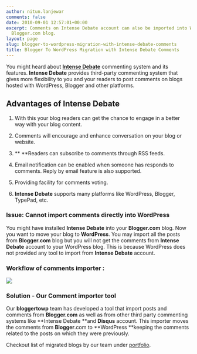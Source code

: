 ```yaml
---
author: nitun.lanjewar
comments: false
date: 2010-09-01 12:57:01+00:00
excerpt: Comments on Intense Debate account can also be imported into WordPress from
  Blogger.com blog.
layout: page
slug: blogger-to-wordpress-migration-with-intense-debate-comments
title: Blogger To WordPress Migration with Intense Debate Comments
---
```


You might heard about [**Intense Debate**](http://intensedebate.com/) commenting system and its features. **Intense Debate** provides third-party commenting system that gives more flexibility to you and your readers to post comments on blogs hosted with WordPress, Blogger and other platforms.


## Advantages of Intense Debate





	
  1. With this your blog readers can get the chance to engage in a better way with your blog content.

	
  2. Comments will encourage and enhance conversation on your blog or website.

	
  3. ** **Readers can subscribe to comments through RSS feeds.

	
  4. Email notification can be enabled when someone has responds to comments. Reply by email feature is also supported.

	
  5. Providing facility for comments voting.

	
  6. **Intense Debate** supports many platforms like WordPress, Blogger, TypePad, etc.





### Issue: Cannot import comments directly into WordPress


You might have installed **Intense Debate** into your **Blogger.com** blog. Now you want to move your blog to **WordPress**. You may import all the posts from **Blogger.com** blog but you will not get the comments from **Intense Debate** account to your WordPress blog. This is because WordPress does not provided any tool to import from **Intense Debate** account.


### Workflow of comments importer :


[![](https://rtcamp.com/wp-content/uploads/2010/08/intense-debate-comments2.png)](https://rtcamp.com/wp-content/uploads/2010/08/intense-debate-comments2.png)


### Solution - Our Comment importer tool


Our **bloggertowp** team has developed a tool that import posts and comments from **Blogger.com** as well as from other third party commenting systems like **Intense Debate **and **Disqus** account. This importer moves the comments from **Blogger**.com to **WordPress **keeping the comments related to the posts on which they were previously.

Checkout list of migrated blogs by our team under [portfolio](http://bloggertowp.org/portfolio/).
